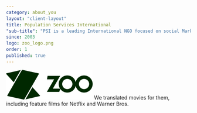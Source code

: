 ```yaml
---
category: about_you
layout: "client-layout"
title: Population Services International
"sub-title": "PSI is a leading International NGO focused on social Marketing and public Health, based in Washington, DC"
since: 2003
logo: zoo_logo.png
order: 1
published: true
---
```


![zoo_logo.png](/zoo_logo.png)
We translated movies for them, including feature films for Netflix and Warner Bros. 